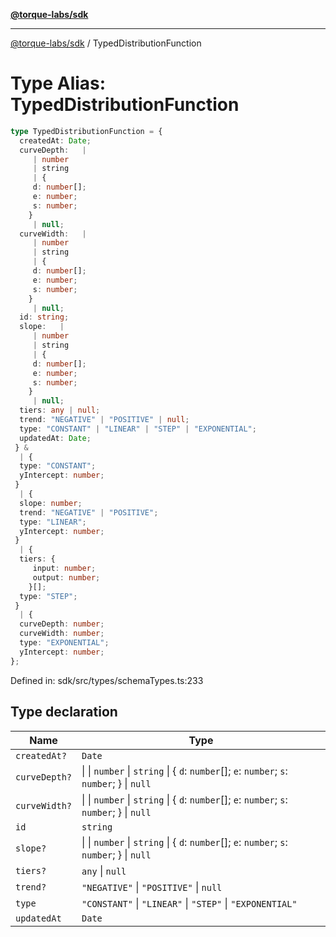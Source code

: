 [**@torque-labs/sdk**](../README.md)

***

[@torque-labs/sdk](../README.md) / TypedDistributionFunction

# Type Alias: TypedDistributionFunction

```ts
type TypedDistributionFunction = {
  createdAt: Date;
  curveDepth:   | 
     | number
     | string
     | {
     d: number[];
     e: number;
     s: number;
    }
     | null;
  curveWidth:   | 
     | number
     | string
     | {
     d: number[];
     e: number;
     s: number;
    }
     | null;
  id: string;
  slope:   | 
     | number
     | string
     | {
     d: number[];
     e: number;
     s: number;
    }
     | null;
  tiers: any | null;
  trend: "NEGATIVE" | "POSITIVE" | null;
  type: "CONSTANT" | "LINEAR" | "STEP" | "EXPONENTIAL";
  updatedAt: Date;
 } & 
  | {
  type: "CONSTANT";
  yIntercept: number;
 }
  | {
  slope: number;
  trend: "NEGATIVE" | "POSITIVE";
  type: "LINEAR";
  yIntercept: number;
 }
  | {
  tiers: {
     input: number;
     output: number;
    }[];
  type: "STEP";
 }
  | {
  curveDepth: number;
  curveWidth: number;
  type: "EXPONENTIAL";
  yIntercept: number;
};
```

Defined in: sdk/src/types/schemaTypes.ts:233

## Type declaration

| Name | Type |
| ------ | ------ |
| `createdAt?` | `Date` |
| `curveDepth?` | \| \| `number` \| `string` \| \{ `d`: `number`[]; `e`: `number`; `s`: `number`; \} \| `null` |
| `curveWidth?` | \| \| `number` \| `string` \| \{ `d`: `number`[]; `e`: `number`; `s`: `number`; \} \| `null` |
| `id` | `string` |
| `slope?` | \| \| `number` \| `string` \| \{ `d`: `number`[]; `e`: `number`; `s`: `number`; \} \| `null` |
| `tiers?` | `any` \| `null` |
| `trend?` | `"NEGATIVE"` \| `"POSITIVE"` \| `null` |
| `type` | `"CONSTANT"` \| `"LINEAR"` \| `"STEP"` \| `"EXPONENTIAL"` |
| `updatedAt` | `Date` |
